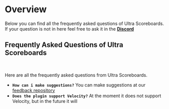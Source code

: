 # Overview
Below you can find all the frequently asked questions of Ultra Scoreboards. If your question is not in here feel free to ask it in the **[Discord](https://discord.gg/3JuHDm8)**
<br>

## Frequently Asked Questions of Ultra Scoreboards
<br>

Here are all the frequently asked questions from Ultra Scoreboards.
<br>

* **`How can i make suggestions?`**
  You can make suggestions at our [feedback repository](https://github.com/TechsCode-Team/Feedback/discussions/categories/suggestions)
* **`Does the plugin support Velocity?`**
  At the moment it does not support Velocity, but in the future it will
